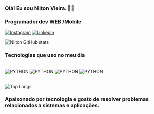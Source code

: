 ### Olá! Eu sou Nilton Vieira. 👋🏾
### Programador dev WEB /Mobile

[![Instagram](https://img.shields.io/badge/Instagram-E4405F?style=for-the-badge&logo=instagram&logoColor=white)]([htttps://nitonvieira1_.com.br](https://www.instagram.com/niltonvieira1_?igsh=MWRjZ3QwOGMxN3Bxcg==))
[![Linkedin](https://img.shields.io/badge/LinkedIn-0077B5?style=for-the-badge&logo=linkedin&logoColor=white)](https://br.linkedin.com/in/nilton-cantanhede-vieira-b263051bb)


![Nilton GitHub stats](https://github-readme-stats.vercel.app/api?username=Niltondevpro&show_icons=true&theme=radical)


### Tecnologias que uso no meu dia

<div style="display: inline_block"><br/>
<img aling="center" alt="PYTHON" src="https://img.shields.io/badge/Python-14354C?style=for-the-badge&logo=python&logoColor=white" >
<img aling="center" alt="PYTHON" src="https://img.shields.io/badge/HTML5-E34F26?style=for-the-badge&logo=html5&logoColor=white" >
<img aling="center" alt="PYTHON" src="https://img.shields.io/badge/MySQL-00000F?style=for-the-badge&logo=mysql&logoColor=white" >
<img aling="center" alt="PYTHON" src="https://img.shields.io/badge/Java-ED8B00?style=for-the-badge&logo=openjdk&logoColor=white" >

</div></br>

![Top Langs](https://github-readme-stats.vercel.app/api/top-langs/?username=anuraghazra&hide_progress=true)

### Apaixonado por tecnologia e gosto de resolver problemas relacionados a sistemas e aplicações.
